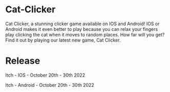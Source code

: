 # Cat-Clicker
Cat Clicker, a stunning clicker game available on IOS and Android! IOS or Android makes it even better to play because you can relax your fingers play clicking the cat when it moves to random places. How far will you get? Find it out by playing our latest new game, Cat Clicker.

# Release

Itch - IOS - October 20th - 30th 2022

Itch - Android - October 20th - 30th 2022
